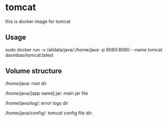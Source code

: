 # tomcat
this is docker image for tomcat

## Usage

sudo docker run -v /alidata/java/:/home/java -p 8080:8080 --name tomcat davinbao/tomcat:latest

## Volume structure

/home/java: root dir

/home/java/[app name].jar: main jar file

/home/java/log/: error logs dir

/home/java/config/: tomcat config file dir:
